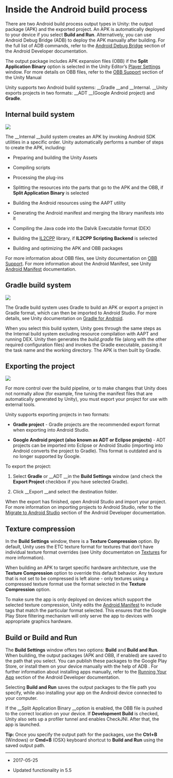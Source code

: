 # Inside the Android build process

There are two Android build process output types in Unity: the output package (APK) and the exported project. An APK is automatically deployed to your device if you select __Build and Run__. Alternatively, you can use Android Debug Bridge (ADB) to deploy the APK manually after building. For the full list of ADB commands, refer to the [Android Debug Bridge](https://developer.android.com/studio/command-line/adb.html) section of the Android Developer documentation. 

The output package includes APK expansion files (OBB) if the __Split Application Binary__ option is selected in the Unity Editor’s [Player Settings](class-PlayerSettings) window. For more details on OBB files, refer to the [OBB Support](android-OBBsupport) section of the Unity Manual

Unity supports two Android build systems: __Gradle __and __Internal.  __Unity exports projects in two formats: __ADT __(Google Android project) and __Gradle__.

## Internal build system

![](../uploads/Main/android-BuildProcess-0.png)

The __Internal __build system creates an APK by invoking Android SDK utilities in a specific order. Unity automatically performs a number of steps to create the APK, including:

* Preparing and building the Unity Assets

* Compiling scripts

* Processing the plug-ins

* Splitting the resources into the parts that go to the APK and the OBB, if __Split Application Binary__ is selected

* Building the Android resources using the AAPT utility

* Generating the Android manifest and merging the library manifests into it

* Compiling the Java code into the Dalvik Executable format (DEX)

* Building the [IL2CPP](IL2CPP) library, if __IL2CPP Scripting Backend__ is selected

* Building and optimizing the APK and OBB packages

For more information about OBB files, see Unity documentation on [OBB Support](android-OBBsupport). For more information about the Android Manifest, see Unity [Android Manifest](android-manifest) documentation.

## Gradle build system

![](../uploads/Main/android-BuildProcess-1.png)

The Gradle build system uses Gradle to build an APK or export a project in Gradle format, which can then be imported to Android Studio. For more details, see Unity documentation on [Gradle for Android](android-gradle-overview).

When you select this build system, Unity goes through the same steps as the Internal build system excluding resource compilation with AAPT and running DEX. Unity then generates the _build.gradle_ file (along with the other required configuration files) and invokes the Gradle executable, passing it the task name and the working directory. The APK is then built by Gradle.

## Exporting the project

![](../uploads/Main/android-BuildProcess-2.png)

For more control over the build pipeline, or to make changes that Unity does not normally allow (for example, fine tuning the manifest files that are automatically generated by Unity), you must export your project for use with external tools.

Unity supports exporting projects in two formats: 

* __Gradle project__ - Gradle projects are the recommended export format when exporting into Android Studio.

* __Google Android project (also known as ADT or Eclipse projects)__ - ADT projects can be imported into Eclipse or Android Studio (importing into Android converts the project to Gradle). This format is outdated and is no longer supported by Google.

To export the project:

1. Select __Gradle__ or __ADT __in the __Build Settings__ window (and check the __Export Project__ checkbox if you have selected Gradle).

2. Click __Export __and select the destination folder.

When the export has finished, open Android Studio and import your project. For more information on importing projects to Android Studio, refer to the [Migrate to Android Studio](https://developer.android.com/studio/intro/migrate.html) section of the Android Developer documentation.

## Texture compression

In the __Build Settings__ window, there is a __Texture Compression__ option. By default, Unity uses the ETC texture format for textures that don’t have individual texture format overrides (see Unity documentaton on [Textures](class-TextureImporter) for more information).

When building an APK to target specific hardware architecture, use the __Texture Compression__ option to override this default behavior. Any texture that is not set to be compressed is left alone - only textures using a compressed texture format use the format selected in the __Texture Compression__ option.

To make sure the app is only deployed on devices which support the selected texture compression, Unity edits the [Android Manifest](http://developer.android.com/guide/topics/manifest/supports-gl-texture-element.html) to include tags that match the particular format selected. This ensures that the Google Play Store filtering mechanism will only serve the app to devices with appropriate graphics hardware. 

## Build or Build and Run

The __Build Settings__ window offers two options: __Build__ and __Build and Run__. When building, the output packages (APK and OBB, if enabled) are saved to the path that you select. You can publish these packages to the Google Play Store, or install them on your device manually with the help of ADB . For further information about installing apps manually, refer to the [Running Your App](https://developer.android.com/training/basics/firstapp/running-app.html) section of the Android Developer documentation. 

Selecting __Build and Run__ saves the output packages to the file path you specify, while also installing your app on the Android device connected to your computer. 

If the __Split Application Binary __option is enabled, the OBB file is pushed to the correct location on your device. If __Development Build__ is checked, Unity also sets up a profiler tunnel and enables CheckJNI. After that, the app is launched.

__Tip:__ Once you specify the output path for the packages, use the __Ctrl+B__ (Windows) or __Cmd+B__ (OSX) keyboard shortcut to __Build and Run__ using the saved output path.

----
* <span class="page-edit">2017-05-25 <!-- include IncludeTextNewPageYesEdit --></span>

* <span class="page-history">Updated functionality in 5.5</span>

